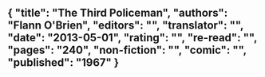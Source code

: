 {
 "title": "The Third Policeman",
 "authors": "Flann O'Brien",
 "editors": "",
 "translator": "",
 "date": "2013-05-01",
 "rating": "",
 "re-read": "",
 "pages": "240",
 "non-fiction": "",
 "comic": "",
 "published": "1967"
}
---

